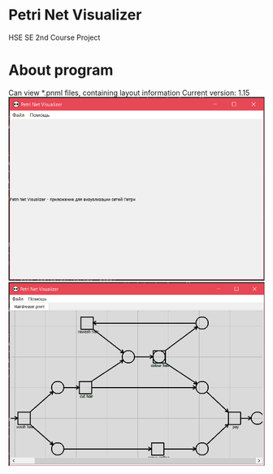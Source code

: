 # Petri Net Visualizer
HSE SE 2nd Course Project
# About program
Can view *.pnml files, containing layout information
Current version: 1.15
![image](github_data/preview.png)
![image](github_data/preview0.png)